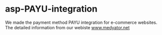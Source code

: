 asp-PAYU-integration
====================

We made the payment method PAYU integration for e-commerce websites. The detailed information from our webiste www.medyator.net
